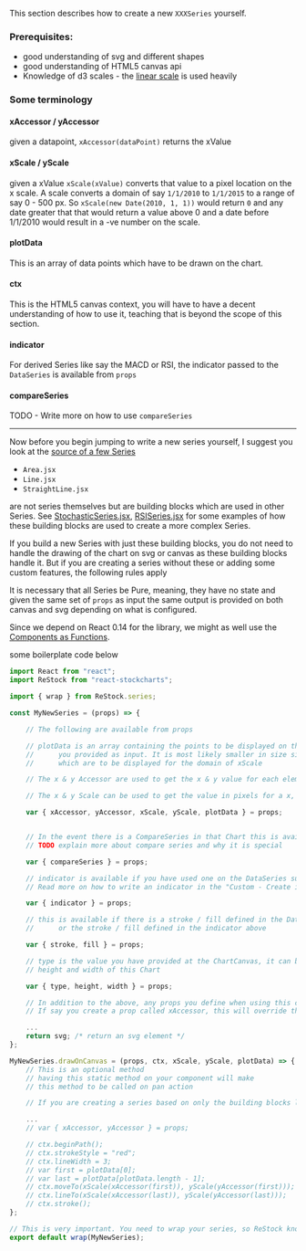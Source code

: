This section describes how to create a new `XXXSeries` yourself.

### Prerequisites:

- good understanding of svg and different shapes
- good understanding of HTML5 canvas api
- Knowledge of d3 scales - the [linear scale](https://github.com/mbostock/d3/wiki/Quantitative-Scales#linear) is used heavily


### Some terminology

#### xAccessor / yAccessor
given a datapoint, `xAccessor(dataPoint)` returns the xValue

#### xScale / yScale
given a xValue `xScale(xValue)` converts that value to a pixel location on the x scale. A scale converts a domain of say `1/1/2010` to `1/1/2015` to a range of say 0 - 500 px. So `xScale(new Date(2010, 1, 1))` would return `0` and any date greater that that would return a value above 0 and a date before 1/1/2010 would result in a -ve number on the scale.

#### plotData
This is an array of data points which have to be drawn on the chart.

#### ctx
This is the HTML5 canvas context, you will have to have a decent understanding of how to use it, teaching that is beyond the scope of this section.

#### indicator
For derived Series like say the MACD or RSI, the indicator passed to the `DataSeries` is available from `props`

#### compareSeries
TODO - Write more on how to use `compareSeries`

---
Now before you begin jumping to write a new series yourself, I suggest you look at the [source of a few Series](https://github.com/rrag/react-stockcharts/tree/master/src/lib/series)

- `Area.jsx`
- `Line.jsx`
- `StraightLine.jsx`

are not series themselves but are building blocks which are used in other Series. See [StochasticSeries.jsx](https://github.com/rrag/react-stockcharts/tree/master/src/lib/series/StochasticSeries.jsx), [RSISeries.jsx](https://github.com/rrag/react-stockcharts/tree/master/src/lib/series/RSISeries.jsx) for some examples of how these building blocks are used to create a more complex Series.

If you build a new Series with just these building blocks, you do not need to handle the drawing of the chart on svg or canvas as these building blocks handle it. But if you are creating a series without these or adding some custom features, the following rules apply

It is necessary that all Series be Pure, meaning, they have no state and given the same set of `props` as input the same output is provided on both canvas and svg depending on what is configured.

Since we depend on React 0.14 for the library, we might as well use the [Components as Functions](https://medium.com/@joshblack/stateless-components-in-react-0-14-f9798f8b992d).

some boilerplate code below

```jsx
import React from "react";
import ReStock from "react-stockcharts";

import { wrap } from ReStock.series;

const MyNewSeries = (props) => {

    // The following are available from props

    // plotData is an array containing the points to be displayed on the screen. This is not the same as the data
    //      you provided as input. It is most likely smaller in size since it contains a filtered list of items 
    //      which are to be displayed for the domain of xScale

    // The x & y Accessor are used to get the x & y value for each element in the plotData

    // The x & y Scale can be used to get the value in pixels for a x, y value

    var { xAccessor, yAccessor, xScale, yScale, plotData } = props;


    // In the event there is a CompareSeries in that Chart this is available
    // TODO explain more about compare series and why it is special

    var { compareSeries } = props;

    // indicator is available if you have used one on the DataSeries surrounding this Series
    // Read more on how to write an indicator in the "Custom - Create indicator" section

    var { indicator } = props;

    // this is available if there is a stroke / fill defined in the DataSeries surrounding this Series
    //      or the stroke / fill defined in the indicator above

    var { stroke, fill } = props;

    // type is the value you have provided at the ChartCanvas, it can be "svg" or "hybrid"
    // height and width of this Chart

    var { type, height, width } = props;

    // In addition to the above, any props you define when using this component are also available.
    // If say you create a prop called xAccessor, this will override the xAccessor provided by react-stockcharts

    ...
    return svg; /* return an svg element */
};

MyNewSeries.drawOnCanvas = (props, ctx, xScale, yScale, plotData) => {
    // This is an optional method
    // having this static method on your component will make
    // this method to be called on pan action

    // If you are creating a series based on only the building blocks listed above this method is not needed

    ...
    // var { xAccessor, yAccessor } = props;

    // ctx.beginPath();
    // ctx.strokeStyle = "red";
    // ctx.lineWidth = 3;
    // var first = plotData[0];
    // var last = plotData[plotData.length - 1];
    // ctx.moveTo(xScale(xAccessor(first)), yScale(yAccessor(first)));
    // ctx.lineTo(xScale(xAccessor(last)), yScale(yAccessor(last)));
    // ctx.stroke();
};

// This is very important. You need to wrap your series, so ReStock knows to provide these props
export default wrap(MyNewSeries);
```